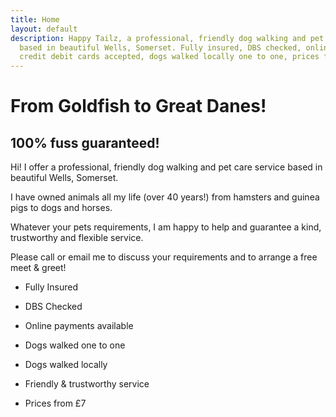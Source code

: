 ```yaml
---
title: Home
layout: default
description: Happy Tailz, a professional, friendly dog walking and pet care service
  based in beautiful Wells, Somerset. Fully insured, DBS checked, online payments,
  credit debit cards accepted, dogs walked locally one to one, prices from £8.
---
```


# From Goldfish to Great Danes!
## 100% fuss guaranteed!

Hi! I offer a professional, friendly dog walking and pet care service based in beautiful Wells, Somerset.

I have owned animals all my life (over 40 years!) from hamsters and guinea pigs to dogs and horses.

Whatever your pets requirements, I am happy to help and guarantee a kind, trustworthy and flexible service.

Please call or email me to discuss your requirements and to arrange a free meet & greet!

* Fully Insured

* DBS Checked

* Online payments available

* Dogs walked one to one

* Dogs walked locally

* Friendly & trustworthy service

* Prices from £7